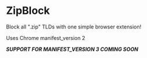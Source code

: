 # ZipBlock

Block all ".zip" TLDs with one simple browser extension!


Uses Chrome manifest_version 2

***SUPPORT FOR MANIFEST_VERSION 3 COMING SOON***

